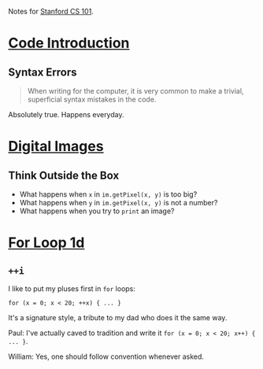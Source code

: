 Notes for [Stanford CS 101](http://www.stanford.edu/class/cs101/).

# [Code Introduction](http://www.stanford.edu/class/cs101/code-introduction.html)

## Syntax Errors

> When writing for the computer, it is very common to make a trivial, superficial syntax mistakes in the code.

Absolutely true.  Happens everyday.

# [Digital Images](http://www.stanford.edu/class/cs101/digital-images.html)

## Think Outside the Box

* What happens when `x` in `im.getPixel(x, y)` is too big?
* What happens when `y` in `im.getPixel(x, y)` is not a number?
* What happens when you try to `print` an image?

# [For Loop 1d](http://www.stanford.edu/class/cs101/for-loop-1d.html)

## `++i`

I like to put my pluses first in `for` loops:

	for (x = 0; x < 20; ++x) { ... }

It's a signature style, a tribute to my dad who does it the same way.

Paul: I've actually caved to tradition and write it `for (x = 0; x < 20; x++) { ... }`.

William: Yes, one should follow convention whenever asked.
